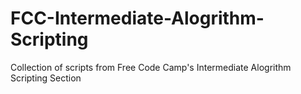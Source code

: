 # FCC-Intermediate-Alogrithm-Scripting
Collection of scripts from Free Code Camp's Intermediate Alogrithm Scripting Section
